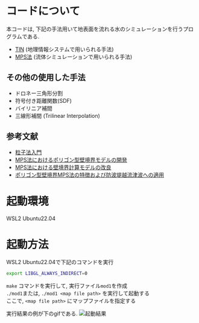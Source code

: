 
# コードについて

本コードは, 下記の手法用いて地表面を流れる水のシミュレーションを行うプログラムである.
- [TIN](https://docs.qgis.org/3.40/ja/docs/gentle_gis_introduction/spatial_analysis_interpolation.html) (地理情報システムで用いられる手法)
- [MPS法](https://particleworks.com/technical_information/mps_particlebasedmethod/) (流体シミュレーションで用いられる手法)

## その他の使用した手法
- ドロネー三角形分割
- 符号付き距離関数(SDF)
- バイリニア補間
- 三線形補間 (Trilinear Interpolation)

## 参考文献
- [粒子法入門](https://www.maruzen-publishing.co.jp/book/b10111917.html)
- [MPS法におけるポリゴン型壁境界モデルの開発](https://www.jstage.jst.go.jp/article/japannctam/61/0/61_0_169/_article/-char/ja/)
- [MPS法における壁境界計算モデルの改良](https://www.jstage.jst.go.jp/article/jsces/2008/0/2008_0_20080006/_article/-char/ja/)
- [ポリゴン型壁境界MPS法の特徴および防波堤越流津波への適用](https://www.jstage.jst.go.jp/article/kaigan/69/2/69_I_901/_pdf)


# 起動環境

WSL2 Ubuntu22.04

# 起動方法

WSL2 Ubuntu22.04で下記のコマンドを実行
```sh 
export LIBGL_ALWAYS_INDIRECT=0
```

```make``` コマンドを実行して, 実行ファイル```mod1```を作成  
```./mod1```または, ```./mod1 <map file path>``` を実行して起動する  
ここで, ```<map file path>``` にマップファイルを指定する

実行結果の例が下のgifである.
![起動結果](./images/MPS_TIN.gif)